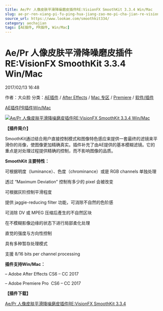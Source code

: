 ```yaml
---
title: Ae/Pr 人像皮肤平滑降噪磨皮插件RE:VisionFX SmoothKit 3.3.4 Win/Mac
slug: ae-pr-ren-xiang-pi-fu-ping-hua-jiang-zao-mo-pi-cha-jian-re-visionfx-smoothkit-3-3-4-win-mac
source_url: https://www.lookae.com/smoothkit334/
category: aechajian
tags: [AE插件, PR插件, Win/Mac]
---
```

# Ae/Pr 人像皮肤平滑降噪磨皮插件RE:VisionFX SmoothKit 3.3.4 Win/Mac

2017/02/13 16:48

作者：大众脸
分类：[AE插件](https://www.lookae.com/after-effects/aechajian/) / [After Effects](https://www.lookae.com/after-effects/) / [Mac 专区](https://www.lookae.com/mac-osx/) / [Premiere](https://www.lookae.com/qitarjcj/premierezy/) / [软件/插件](https://www.lookae.com/qitarjcj/)

[AE插件](https://www.lookae.com/tag/ae%e6%8f%92%e4%bb%b6/)[PR插件](https://www.lookae.com/tag/pr%e6%8f%92%e4%bb%b6/)[Win/Mac](https://www.lookae.com/tag/winmac/)

[![Ae/Pr 人像皮肤平滑降噪磨皮插件RE:VisionFX SmoothKit 3.3.4 Win/Mac](https://www.lookae.com/wp-content/uploads/2017/02/SmoothKit-.jpg "Ae/Pr 人像皮肤平滑降噪磨皮插件RE:VisionFX SmoothKit 3.3.4 Win/Mac-LookAE.com")](https://www.lookae.com/wp-content/uploads/2017/02/SmoothKit-.jpg)

**【插件简介】**

SmoothKit通过结合用户直接控制模式和图像特色感应来提供一套最终的滤镜来平滑你的肖像，使图像更加精确真实。插件补充了由AE提供的基本模糊滤镜。它的重点是对处理过程提供精确的控制，而不影响图像的品质。

**SmoothKit 主要特性：**

可根据明度（luminance）、色度（chrominance）或是 RGB channels 单独处理

透过 “Maximum Deviation” 控制有多少的 pixel 会被改变

可根据灰阶控制平滑程度

提供 jaggie-reducing filter 功能，可消除不自然的色阶感

可消除 DV 或 MPEG 压缩后產生的不自然区块

在不模糊影像边缘的状态下进行局部柔化处理

直觉的强度与方向性控制

具有多种暂存处理模式

支援 8/16 bits per channel processing

**插件支持Win/Mac：**

– Adobe After Effects CS6 – CC 2017

– Adobe Premiere Pro  CS6 – CC 2017

**【插件下载】**

[Ae/Pr 人像皮肤平滑降噪磨皮插件RE:VisionFX SmoothKit 3.3.4](https://lookae.ctfile.com/fs/gPD171241262)
